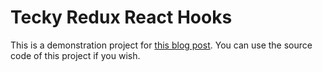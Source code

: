 # Tecky Redux React Hooks
This is a demonstration project for [this blog post](https://tecky.io/en/blog/React%20Hooks(%E4%B8%89)%EF%BC%9ARedux-React-Hook/). You can use the source code of this project if you wish.